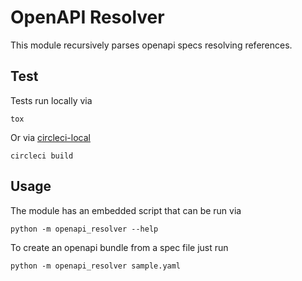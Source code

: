 # OpenAPI Resolver

This module recursively parses openapi specs resolving references.

## Test

Tests run locally via 

	tox

Or via [circleci-local](https://circleci.com/docs/2.0/local-cli/)

	circleci build 


## Usage

The module has an embedded script that can be run via

	python -m openapi_resolver --help

To create an openapi bundle from a spec file just run

	python -m openapi_resolver sample.yaml
